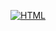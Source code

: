 [![HTML](https://img.shields.io/badge/Pac_man-FDC43E?style=for-the-badge&logo=JavaScript&logoColor=white&labelColor=black)](https://www.dndbeyond.com/sources/phb)
